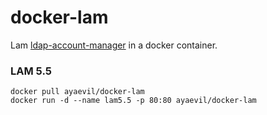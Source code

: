 docker-lam
==========

Lam [ldap-account-manager](https://github.com/LDAPAccountManager/lam) in
a docker container.
### LAM 5.5

```
docker pull ayaevil/docker-lam
docker run -d --name lam5.5 -p 80:80 ayaevil/docker-lam
```
